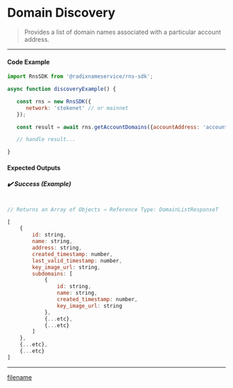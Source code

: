 # Domain Discovery

> Provides a list of domain names associated with a particular account address.

---

<!-- tabs:start -->

#### **Code Example**

```js
import RnsSDK from '@radixnameservice/rns-sdk';

async function discoveryExample() {

   const rns = new RnsSDK({
      network: 'stokenet' // or mainnet
   });

   const result = await rns.getAccountDomains({accountAddress: 'account_tdx_2_1298zn26mlsyc0gsx507cc83y7x8veyp90axzh6aefqhxxq9l7y03c7'});

   // handle result...

}
```

#### **Expected Outputs**

##### ✔️ Success (Example)

```js

// Returns an Array of Objects ⇾ Reference Type: DomainListResponseT

[
    {
        id: string,
        name: string,
        address: string,
        created_timestamp: number,
        last_valid_timestamp: number,
        key_image_url: string,
        subdomains: [
            {
                id: string,
                name: string,
                created_timestamp: number,
                key_image_url: string
            },
            {...etc},
            {...etc}
        ]
    },
    {...etc},
    {...etc}
]

```

---

[filename](./common/errors/error-stack.md ':include')

<!-- tabs:end -->